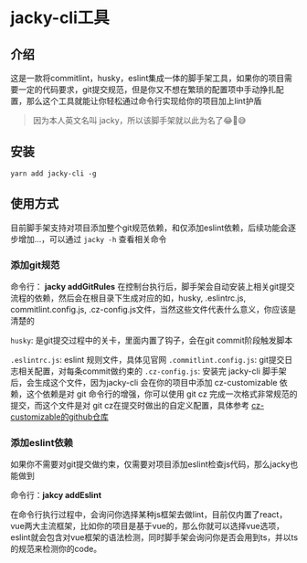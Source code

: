 # jacky-cli工具

## 介绍

这是一款将commitlint，husky，eslint集成一体的脚手架工具，如果你的项目需要一定的代码要求，git提交规范，但是你又不想在繁琐的配置项中手动挣扎配置，那么这个工具就能让你轻松通过命令行实现给你的项目加上lint护盾

> 因为本人英文名叫 jacky，所以该脚手架就以此为名了😂🤣😅

## 安装

```shell
yarn add jacky-cli -g
```

## 使用方式

目前脚手架支持对项目添加整个git规范依赖，和仅添加eslint依赖，后续功能会逐步增加...，可以通过 `jacky -h` 查看相关命令

### 添加git规范

命令行： **jacky addGitRules**
在控制台执行后，脚手架会自动安装上相关git提交流程的依赖，然后会在根目录下生成对应的如，husky, .eslintrc.js, commitlint.config.js, .cz-config.js文件，当然这些文件代表什么意义，你应该是清楚的

`husky`: 是git提交过程中的关卡，里面内置了钩子，会在git commit阶段触发脚本

`.eslintrc.js`: eslint 规则文件，具体见官网
`.commitlint.config.js`: git提交日志相关配置，对每条commit做约束的
`.cz-config.js`: 安装完 jacky-cli 脚手架后，会生成这个文件，因为jacky-cli 会在你的项目中添加 cz-customizable 依赖，这个依赖是对 git 命令行的增强，你可以使用 git cz 完成一次格式非常规范的提交，而这个文件是对 git cz在提交时做出的自定义配置，具体参考 [cz-customizable的github仓库](https://github.com/leoforfree/cz-customizable)
  
### 添加eslint依赖

如果你不需要对git提交做约束，仅需要对项目添加eslint检查js代码，那么jacky也能做到

命令行：**jakcy addEslint**

在命令行执行过程中，会询问你选择某种js框架去做lint，目前仅内置了react，vue两大主流框架，比如你的项目是基于vue的，那么你就可以选择vue选项，eslint就会包含对vue框架的语法检测，同时脚手架会询问你是否会用到ts，并以ts的规范来检测你的code。

